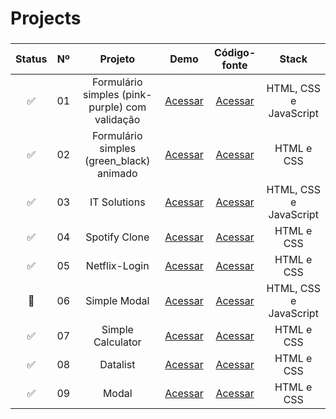 # Projects

###

| Status | Nº | Projeto | Demo | Código-fonte | Stack |
| :---: | :---:  | :---:  | :---:  | :---:  | :---:     |
| ✅ | 01 | Formulário simples (pink-purple) com validação | [Acessar](https://mateusskv9.github.io/projects/01-simple_login_1-pink_purple/) | [Acessar](./01-simple_login_1-pink_purple/) | HTML, CSS e JavaScript |
| ✅ | 02 | Formulário simples (green_black) animado | [Acessar](https://mateusskv9.github.io/projects/02-simple_login_2-green_black) | [Acessar](./02-simple_login_2-green_black/) | HTML e CSS |
| ✅ | 03 | IT Solutions | [Acessar](https://mateusskv9.github.io/projects/03-it-solutions) | [Acessar](./03-it-solutions/) | HTML, CSS e JavaScript |
| ✅ | 04 | Spotify Clone | [Acessar](https://mateusskv9.github.io/projects/04-spotify-clone) | [Acessar](./04-spotify-clone/) | HTML e CSS |
| ✅ | 05 | Netflix-Login | [Acessar](https://mateusskv9.github.io/projects/05-netflix-login) | [Acessar](./05-netflix-login/) | HTML e CSS |
| 🚧 | 06 | Simple Modal | [Acessar](https://mateusskv9.github.io/projects/06-simple_modal) | [Acessar](./06-simple_modal/) | HTML, CSS e JavaScript |
| ✅ | 07 | Simple Calculator | [Acessar](https://mateusskv9.github.io/projects/07-simple_calculator) | [Acessar](./07-simple_calculator/) | HTML e CSS |
| ✅ | 08 | Datalist | [Acessar](https://mateusskv9.github.io/projects/07-simple_calculator) | [Acessar](./08-datalist/) | HTML e CSS |
| ✅ | 09 | Modal | [Acessar](https://mateusskv9.github.io/projects/09-modal) | [Acessar](./07-simple_calculator/) | HTML e CSS |
